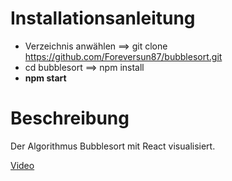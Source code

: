 # Installationsanleitung


* Verzeichnis anwählen ==> git clone https://github.com/Foreversun87/bubblesort.git
* cd bubblesort ==> npm install
* **npm start**

# Beschreibung
Der Algorithmus Bubblesort mit React visualisiert.

<a href="https://youtu.be/TvtXrdjUid8" target="_blank">Video</a>
